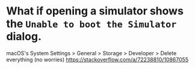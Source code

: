 # What if opening a simulator shows the `Unable to boot the Simulator` dialog.
macOS's System Settings > General > Storage > Developer > Delete everything (no worries)
https://stackoverflow.com/a/72238810/10867055
